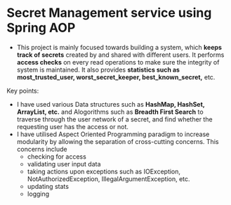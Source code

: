 # Secret Management service using Spring AOP

- This project is mainly focused towards building a system, which <strong>keeps track of secrets</strong> created by and shared with different users. It performs <strong>access checks</strong> on every read operations to make sure the integrity of system is maintained. It also provides <strong>statistics such as most_trusted_user, worst_secret_keeper, best_known_secret,</strong> etc.

Key points:

- I have used various Data structures such as <strong>HashMap, HashSet, ArrayList, etc.</strong> and Alogorithms such as <strong>Breadth First Search</strong> to traverse through the user network of a secret, and find whether the requesting user has the access or not.
- I have utilised Aspect Oriented Programming paradigm to increase modularity by allowing the separation of cross-cutting concerns. This concerns include
  - checking for access
  - validating user input data
  - taking actions upon exceptions such as IOException, NotAuthorizedException, IllegalArgumentException, etc.
  - updating stats
  - logging

